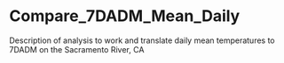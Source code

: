# Compare_7DADM_Mean_Daily
Description of analysis to work and translate daily mean temperatures to 7DADM on the Sacramento River, CA
